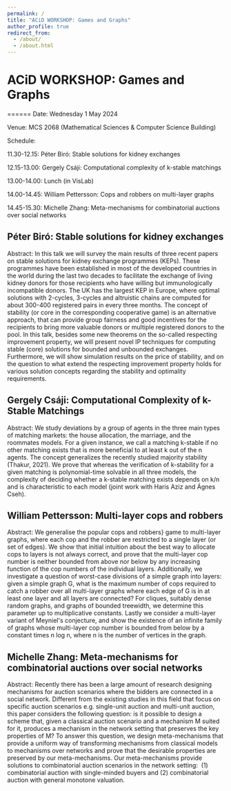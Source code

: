 ```yaml
---
permalink: /
title: "ACiD WORKSHOP: Games and Graphs"
author_profile: true
redirect_from: 
  - /about/
  - /about.html
---
```



# ACiD WORKSHOP: Games and Graphs
======
Date: Wednesday 1 May 2024

Venue: MCS 2068 (Mathematical Sciences & Computer Science Building)

Schedule: 

11.30-12.15: Péter Biró: Stable solutions for kidney exchanges

12.15-13.00: Gergely Csáji: Computational complexity of k-stable matchings

13.00-14.00: Lunch (in VisLab)

14.00-14.45: William Pettersson: Cops and robbers on multi-layer graphs

14.45-15.30: Michelle Zhang: Meta-mechanisms for combinatorial auctions over social networks


Péter Biró: Stable solutions for kidney exchanges
------
Abstract: In this talk we will survey the main results of three recent papers on stable solutions for kidney exchange programmes (KEPs). These programmes have been established in most of the developed countries in the world during the last two decades to facilitate the exchange of living kidney donors for those recipients who have willing but immunologically incompatible donors. The UK has the largest KEP in Europe, where optimal solutions with 2-cycles, 3-cycles and altruistic chains are computed for about 300-400 registered pairs in every three months. The concept of stability (or core in the corresponding cooperative game) is an alternative approach, that can provide group fairness and good incentives for the recipients to bring more valuable donors or multiple registered donors to the pool. In this talk, besides some new theorems on the so-called respecting improvement property, we will present novel IP techniques for computing stable (core) solutions for bounded and unbounded exchanges. Furthermore, we will show simulation results on the price of stability, and on the question to what extend the respecting improvement property holds for various solution concepts regarding the stability and optimality requirements.

Gergely Csáji: Computational Complexity of k-Stable Matchings
------
Abstract: We study deviations by a group of agents in the three main types of matching markets: the house allocation, the marriage, and the roommates models. For a given instance, we call a matching k-stable if no other matching exists that is more beneficial to at least k out of the n agents. The concept generalizes the recently studied majority stability (Thakur, 2021). We prove that whereas the verification of k-stability for a given matching is polynomial-time solvable in all three models, the complexity of deciding whether a k-stable matching exists depends on k/n  and is characteristic to each model (joint work with Haris Aziz and Ágnes Cseh).


William Pettersson: Multi-layer cops and robbers
------
Abstract: We generalise the popular cops and robbers} game to multi-layer graphs, where each cop and the robber are restricted to a single layer (or set of edges). We show that initial intuition about the best way to allocate cops to layers is not always correct, and prove that the multi-layer cop number is neither bounded from above nor below by any increasing function of the cop numbers of the individual layers. Additionally, we investigate a question of worst-case divisions of a simple graph into layers: given a simple graph G, what is the maximum number of cops required to catch a robber over all multi-layer graphs where each edge of G is in at least one layer and all layers are connected? For cliques, suitably dense random graphs, and graphs of bounded treewidth, we determine this parameter up to multiplicative constants. Lastly we consider a multi-layer variant of Meyniel's conjecture, and show the existence of an infinite family of graphs whose multi-layer cop number is bounded from below by a constant times n log n, where n is the number of vertices in the graph.

Michelle Zhang: Meta-mechanisms for combinatorial auctions over social networks
------
Abstract: Recently there has been a large amount of research designing mechanisms for auction scenarios where the bidders are connected in a social network. Different from the existing studies in this field that focus on specific auction scenarios e.g. single-unit auction and multi-unit auction, this paper considers the following question: is it possible to design a scheme that, given a classical auction scenario and a mechanism M suited for it, produces a mechanism in the network setting that preserves the key properties of M? To answer this question, we design meta-mechanisms that provide a uniform way of transforming mechanisms from classical models to mechanisms over networks and prove that the desirable properties are preserved by our meta-mechanisms. Our meta-mechanisms provide solutions to combinatorial auction scenarios in the network setting:  (1) combinatorial auction with single-minded buyers and (2) combinatorial auction with general monotone valuation.
